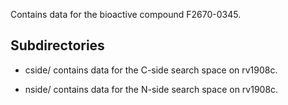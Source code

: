 Contains data for the bioactive compound F2670-0345.

## Subdirectories

- cside/ contains data for the C-side search space on rv1908c.

- nside/ contains data for the N-side search space on rv1908c.

